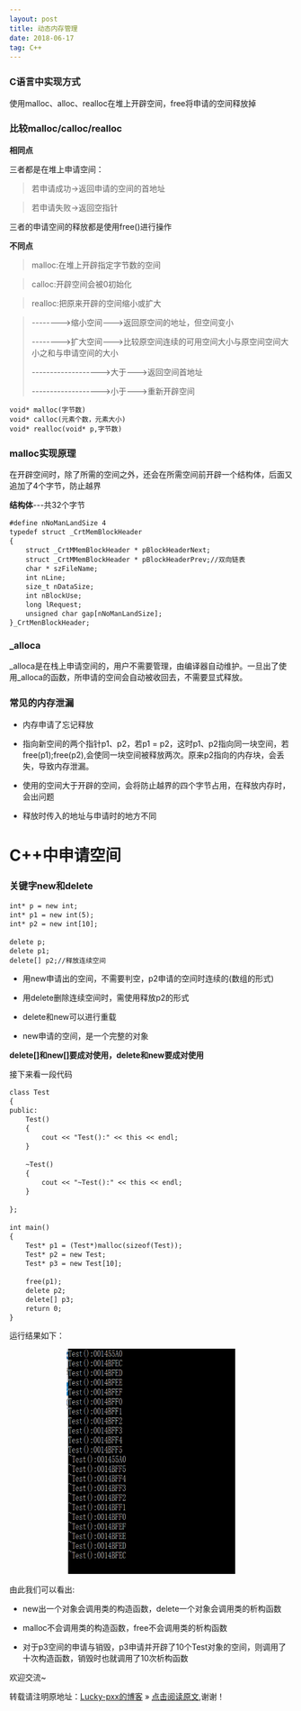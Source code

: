 ```yaml
---
layout: post
title: 动态内存管理
date: 2018-06-17
tag: C++
---  
```


### C语言中实现方式

使用malloc、alloc、realloc在堆上开辟空间，free将申请的空间释放掉

### 比较malloc/calloc/realloc

**相同点**

三者都是在堆上申请空间：

>若申请成功->返回申请的空间的首地址

>若申请失败->返回空指针

三者的申请空间的释放都是使用free()进行操作

**不同点**

>malloc:在堆上开辟指定字节数的空间

>calloc:开辟空间会被0初始化

>realloc:把原来开辟的空间缩小或扩大

>-------->缩小空间--->返回原空间的地址，但空间变小
>    
>-------->扩大空间--->比较原空间连续的可用空间大小与原空间空间大小之和与申请空间的大小
>
>------------------->大于--->返回空间首地址
>
>------------------->小于--->重新开辟空间

	void* malloc(字节数)
	void* calloc(元素个数，元素大小)
	void* realloc(void* p,字节数)

### malloc实现原理

在开辟空间时，除了所需的空间之外，还会在所需空间前开辟一个结构体，后面又追加了4个字节，防止越界

**结构体**---共32个字节

    #define nNoManLandSize 4
    typedef struct _CrtMemBlockHeader
    {
    	struct _CrtMMemBlockHeader * pBlockHeaderNext;
    	struct _CrtMMemBlockHeader * pBlockHeaderPrev;//双向链表
    	char * szFileName;
    	int nLine;
    	size_t nDataSize;
    	int nBlockUse;
    	long lRequest;
    	unsigned char gap[nNoManLandSize];
    }_CrtMenBlockHeader;

### _alloca

_alloca是在栈上申请空间的，用户不需要管理，由编译器自动维护。一旦出了使用_alloca的函数，所申请的空间会自动被收回去，不需要显式释放。

### 常见的内存泄漏

- 内存申请了忘记释放

- 指向新空间的两个指针p1、p2，若p1 = p2，这时p1、p2指向同一块空间，若free(p1);free(p2),会使同一块空间被释放两次。原来p2指向的内存块，会丢失，导致内存泄漏。

- 使用的空间大于开辟的空间，会将防止越界的四个字节占用，在释放内存时，会出问题

- 释放时传入的地址与申请时的地方不同

# C++中申请空间

### 关键字new和delete

    int* p = new int;
    int* p1 = new int(5);
    int* p2 = new int[10];
    
    delete p;
    delete p1;
    delete[] p2;//释放连续空间

- 用new申请出的空间，不需要判空，p2申请的空间时连续的(数组的形式)

- 用delete删除连续空间时，需使用释放p2的形式

- delete和new可以进行重载

- new申请的空间，是一个完整的对象

**delete[]和new[]要成对使用，delete和new要成对使用**

接下来看一段代码

    class Test
    {
    public:
    	Test()
    	{
    		cout << "Test():" << this << endl;
    	}
    
    	~Test()
    	{
    		cout << "~Test():" << this << endl;
    	}
    
    };
    
    int main()
    {
    	Test* p1 = (Test*)malloc(sizeof(Test));
    	Test* p2 = new Test;
    	Test* p3 = new Test[10];
    	
    	free(p1);
    	delete p2;
    	delete[] p3;
    	return 0;
    }

运行结果如下：

<div align="center">
	<img src="\images\posts\动态内存开辟\捕获.PNG" height="400" width="300">  
</div>

由此我们可以看出:

- new出一个对象会调用类的构造函数，delete一个对象会调用类的析构函数

- malloc不会调用类的构造函数，free不会调用类的析构函数

- 对于p3空间的申请与销毁，p3申请并开辟了10个Test对象的空间，则调用了十次构造函数，销毁时也就调用了10次析构函数

欢迎交流~

转载请注明原地址：[Lucky-pxx的博客](http://www.bingoxin.top) » [点击阅读原文](http://www.bingoxin.top/2018/08/C++%E9%9D%A2%E8%AF%95%E9%A2%98%E5%B0%8F%E7%BB%93/),谢谢！